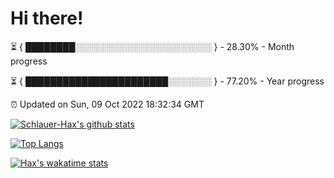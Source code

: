 # Hi there!

⏳ { ████████░░░░░░░░░░░░░░░░░░░░░░ } - 28.30% - Month progress

⏳ { ███████████████████████░░░░░░░ } - 77.20% - Year progress

⏰ Updated on Sun, 09 Oct 2022 18:32:34 GMT


[![Schlauer-Hax's github stats](https://github-readme-stats.vercel.app/api?username=Schlauer-Hax&show_icons=true&theme=dark&count_private=true)](https://github.com/Schlauer-Hax)


[![Top Langs](https://github-readme-stats.vercel.app/api/top-langs/?username=Schlauer-Hax&layout=compact&theme=dark)](https://github.com/Schlauer-Hax?tab=repositories)


[![Hax's wakatime stats](https://github-readme-stats.vercel.app/api/wakatime?username=Hax&theme=dark)](https://wakatime.com/@Hax)

